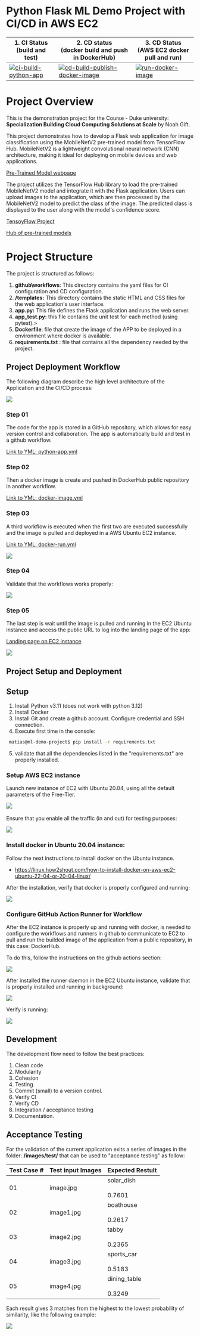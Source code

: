 # Python Flask ML Demo Project with CI/CD in AWS EC2

| 1. CI Status <br>(build and test) | 2. CD status <br>(docker build and push in DockerHub) | 3. CD Status <br>(AWS EC2 docker pull and run) |
| ---- | ---- | ---- |
| [![ci-build-python-app](https://github.com/matiaspakua/ml-demo-project/actions/workflows/python-app.yml/badge.svg?branch=main)](https://github.com/matiaspakua/ml-demo-project/actions/workflows/python-app.yml) | [![cd-build-publish-docker-image](https://github.com/matiaspakua/ml-demo-project/actions/workflows/docker-image.yml/badge.svg?branch=main)](https://github.com/matiaspakua/ml-demo-project/actions/workflows/docker-image.yml) | [![run-docker-image](https://github.com/matiaspakua/ml-demo-project/actions/workflows/docker-run.yml/badge.svg?branch=main)](https://github.com/matiaspakua/ml-demo-project/actions/workflows/docker-run.yml) |
# Project Overview

This is the demonstration project for the Course - Duke university: **Specialization Building Cloud Computing Solutions at Scale** by Noah Gift.

This project demonstrates how to develop a Flask web application for image classification using the MobileNetV2 pre-trained model from TensorFlow Hub. MobileNetV2 is a lightweight convolutional neural network (CNN) architecture, making it ideal for deploying on mobile devices and web applications.

[Pre-Trained Model webpage](https://pytorch.org/hub/pytorch_vision_mobilenet_v2/)

The project utilizes the TensorFlow Hub library to load the pre-trained MobileNetV2 model and integrate it with the Flask application. Users can upload images to the application, which are then processed by the MobileNetV2 model to predict the class of the image. The predicted class is displayed to the user along with the model's confidence score.

[TensoyFlow Project](https://www.tensorflow.org/)

[Hub of pre-trained models](https://www.kaggle.com/models?tfhub-redirect=true)
# Project Structure

The project is structured as follows:

1. **github\workflows**: This directory contains the yaml files for CI configuration and CD configuration.
2. **/templates:** This directory contains the static HTML and CSS files for the web application's user interface.
3. **app.py:** This file defines the Flask application and runs the web server.
4. **app_test.py:** this file contains the unit test for each method (using pytest).>
5. **Dockerfile**: file that create the image of the APP to be deployed in a environment where docker is available.
6. **requirements.txt** : file that contains all the dependency needed by the project.
## Project Deployment Workflow

The following diagram describe the high level architecture of the Application and the CI/CD process:

![](https://github.com/matiaspakua/ml-demo-project/blob/595a2ebac6d0ec0e2d49d64d78ba06951692cab6/images/ML-Demo-project.png)
### Step 01
The code for the app is stored in a GitHub repository, which allows for easy version control and collaboration. The app is automatically build and test in a github workflow. 

[Link to YML: python-app.yml](https://github.com/matiaspakua/ml-demo-project/blob/189d424ad72ed630ede8a489aa8804dd2a153403/.github/workflows/python-app.yml)

### Step 02
Then a docker image is create and pushed in DockerHub public repository in another workflow. 

[Link to YML: docker-image.yml](https://github.com/matiaspakua/ml-demo-project/blob/189d424ad72ed630ede8a489aa8804dd2a153403/.github/workflows/docker-image.yml)

### Step 03
A third workflow is executed when the first two are executed successfully and the image is pulled and deployed in a AWS Ubuntu EC2 instance.

[Link to YML: docker-run.yml](https://github.com/matiaspakua/ml-demo-project/blob/189d424ad72ed630ede8a489aa8804dd2a153403/.github/workflows/docker-run.yml)

![](https://github.com/matiaspakua/ml-demo-project/blob/595a2ebac6d0ec0e2d49d64d78ba06951692cab6/images/docker_hub_image_push.png)

### Step 04

Validate that the workflows works properly:

![](../images/repository_workflows.png)

### Step 05

The last step is wait until the image is pulled and running in the EC2 Ubuntu instance and access the public URL to log into the landing page of the app:

[Landing page on EC2 instance](http://ec2-54-227-35-67.compute-1.amazonaws.com:8080/)

![](../images/ml_demo_landing_page.png)

## Project Setup and Deployment

## Setup

1. Install Python v3.11 (does not work with python 3.12)
2. Install Docker
3. Install Git and create a github account. Configure credential and SSH connection.
4. Execute first time in the console:

```bash
 matias@ml-demo-project$ pip install -r requirements.txt 
```

5. validate that all the dependencies listed in the "requirements.txt" are properly installed.

### Setup AWS EC2 instance

Launch new instance of EC2 with Ubuntu 20.04, using all the default parameters of the Free-Tier.

![](../images/aws_ec2_ubuntu_instance.png)
![]()

Ensure that you enable all the traffic (in and out) for testing purposes:

![](../images/aws_ec2_instance_creation.png)

### Install docker in Ubuntu 20.04 instance:

Follow the next instructions to install docker on the Ubuntu instance.
 - https://linux.how2shout.com/how-to-install-docker-on-aws-ec2-ubuntu-22-04-or-20-04-linux/

After the installation, verify that docker is properly configured and running:

![](../images/aws_ec2_instance_docker_installed.png)
### Configure GitHub Action Runner for Workflow

After the EC2 instance is properly up and running with docker, is needed to configure the workflows and runners in github to communicate to EC2 to pull and run the builded image of the application from a public repository, in this case: DockerHub.

To do this, follow the instructions on the github actions section:

![](../images/github_runner_installation.png)

After installed the runner daemon in the EC2 Ubuntu instance, validate that is properly installed and running in background:

![](../images/github_runner_folder_installation.png)

Verify is running:

![](../images/github_runner_running.png)

## Development

The development flow need to follow the best practices:

1. Clean code
2. Modularity
3. Cohesion
4. Testing
5. Commit (small) to a version control.
6. Verify CI
7. Verify CD
8. Integration / acceptance testing
9. Documentation.

## Acceptance Testing

For the validation of the current application exits a series of images in the folder: **/images/test/** that can be used to "acceptance testing" as follow:

| Test Case # | Test input Images | Expected Restult |
| ---- | ---- | ---- |
| 01 | image.jpg | solar_dish<br><br>0.7601 |
| 02 | image1.jpg | boathouse<br><br>0.2617 |
| 03 | image2.jpg | tabby<br><br>0.2365 |
| 04 | image3.jpg | sports_car<br><br>0.5183 |
| 05 | image4.jpg | dining_table<br><br>0.3249 |
Each result gives 3 matches from the highest to the lowest probability of similarity, like the following example:

![](../images/images_probability_result.png)